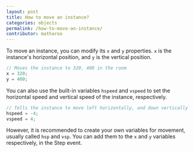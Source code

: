 ```yaml
---
layout: post
title: How to move an instance?
categories: objects
permalink: /how-to-move-an-instance/
contributor: matharoo
---
```


To move an instance, you can modify its `x` and `y` properties. `x` is the instance's horizontal position, and `y` is the vertical position.

```js
// Moves the instance to 320, 400 in the room
x = 320;
y = 400;
```

You can also use the built-in variables `hspeed` and `vspeed` to set the horizontal speed and vertical speed of the instance, respectively.

```js
// Tells the instance to move left horizontally, and down vertically
hspeed = -4;
vspeed = 4;
```

However, it is recommended to create your own variables for movement, usually called `hsp` and `vsp`.
You can add them to the `x` and `y` variables respectively, in the Step event.